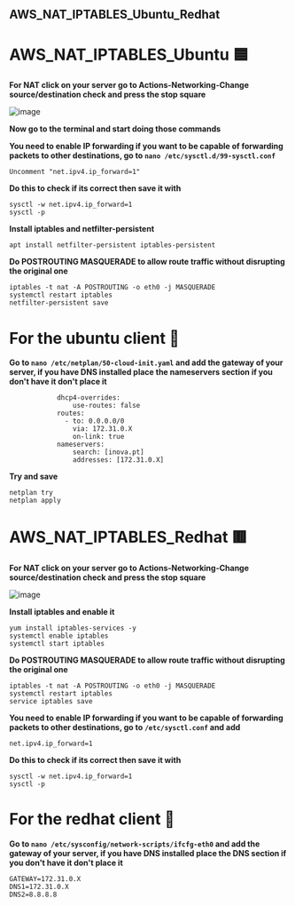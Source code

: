 ## AWS_NAT_IPTABLES_Ubuntu_Redhat

# AWS_NAT_IPTABLES_Ubuntu 🟦

**For NAT click on your server go to Actions-Networking-Change source/destination check and press the stop square**

![image](https://user-images.githubusercontent.com/98783977/153974740-39e00921-98f1-4361-b6f7-6b586cf171c4.png)

**Now go to the terminal and start doing those commands**

**You need to enable IP forwarding if you want to be capable of forwarding packets to other destinations, go to `nano /etc/sysctl.d/99-sysctl.conf`**

`Uncomment "net.ipv4.ip_forward=1"`

**Do this to check if its correct then save it with**
```
sysctl -w net.ipv4.ip_forward=1
sysctl -p
```
**Install iptables and netfilter-persistent**

`apt install netfilter-persistent iptables-persistent`

**Do POSTROUTING MASQUERADE to allow route traffic without disrupting the original one**
```
iptables -t nat -A POSTROUTING -o eth0 -j MASQUERADE
systemctl restart iptables
netfilter-persistent save
```
# For the ubuntu client 🔹

**Go to `nano /etc/netplan/50-cloud-init.yaml` and add the gateway of your server, if you have DNS installed place the nameservers section if you don't have it don't place it**
```
            dhcp4-overrides:
                use-routes: false
            routes:
              - to: 0.0.0.0/0
                via: 172.31.0.X
                on-link: true
            nameservers:
                search: [inova.pt]
                addresses: [172.31.0.X]
```
**Try and save**
```
netplan try
netplan apply
```
# AWS_NAT_IPTABLES_Redhat 🟥

**For NAT click on your server go to Actions-Networking-Change source/destination check and press the stop square**

![image](https://user-images.githubusercontent.com/98783977/153974740-39e00921-98f1-4361-b6f7-6b586cf171c4.png)

**Install iptables and enable it**
```
yum install iptables-services -y
systemctl enable iptables
systemctl start iptables
```
**Do POSTROUTING MASQUERADE to allow route traffic without disrupting the original one**
```
iptables -t nat -A POSTROUTING -o eth0 -j MASQUERADE
systemctl restart iptables
service iptables save
```
**You need to enable IP forwarding if you want to be capable of forwarding packets to other destinations, go to `/etc/sysctl.conf` and add**

`net.ipv4.ip_forward=1`

**Do this to check if its correct then save it with**
```
sysctl -w net.ipv4.ip_forward=1
sysctl -p
```
# For the redhat client 🔺

**Go to `nano /etc/sysconfig/network-scripts/ifcfg-eth0` and add the gateway of your server, if you have DNS installed place the DNS section if you don't have it don't place it**
```
GATEWAY=172.31.0.X
DNS1=172.31.0.X
DNS2=8.8.8.8
```
